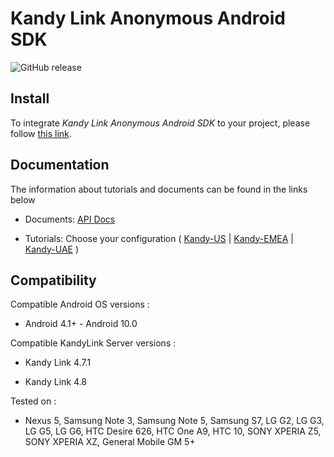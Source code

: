 # Kandy Link Anonymous Android SDK

<p>
    <img alt="GitHub release" src="https://img.shields.io/github/v/release/kandy-io/kandy-anonymous-android-sdk">
</p>

## Install

To integrate *Kandy Link Anonymous Android SDK* to your project, please follow [this link](https://kandy-io.github.io/kandy-anonymous-android-sdk/tutorials/#/?id=adding-anonymous-call-mobile-sdk-dependency-to-your-project).

## Documentation

The information about tutorials and documents can be found in the links below

* Documents: [API Docs](https://kandy-io.github.io/kandy-anonymous-android-sdk/docs)

* Tutorials: Choose your configuration ( [Kandy-US](https://kandy-io.github.io/kandy-anonymous-android-sdk/tutorials/?SUBSCRIPTIONFQDN=spidr-ucc.genband.com&WEBSOCKETFQDN=spidr-ucc.genband.com&ICESERVER1=turn-ucc-1.genband.com&ICESERVER2=turn-ucc-2.genband.com) | [Kandy-EMEA](https://kandy-io.github.io/kandy-anonymous-android-sdk/tutorials/?SUBSCRIPTIONFQDN=spidr-em.genband.com&WEBSOCKETFQDN=spidr-em.genband.com&ICESERVER1=turn-em-1.genband.com&ICESERVER2=turn-em-2.genband.com) | [Kandy-UAE](https://kandy-io.github.io/kandy-anonymous-android-sdk/tutorials/?SUBSCRIPTIONFQDN=ct-webrtc.etisalat.ae&WEBSOCKETFQDN=ct-webrtc.etisalat.ae&ICESERVER1=ct-turn1.etisalat.ae&ICESERVER2=ct-turn2.etisalat.ae) )

## Compatibility

Compatible Android OS versions :

* Android 4.1+ - Android 10.0

Compatible KandyLink Server versions :

* Kandy Link 4.7.1

* Kandy Link 4.8

Tested on :

* Nexus 5, Samsung Note 3, Samsung Note 5, Samsung S7, LG G2, LG G3, LG G5, LG G6, HTC Desire 626, HTC One A9, HTC 10, SONY XPERIA Z5, SONY XPERIA XZ, General Mobile GM 5+



